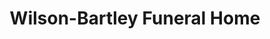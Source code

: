 ---
title: "Wilson-Bartley Funeral Home"
url: /alba/wilson-bartley-funeral-home/
shop: funeral directors
---